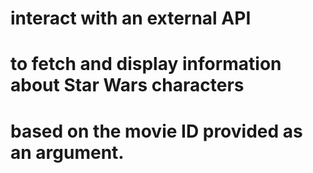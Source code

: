 # interact with an external API
# to fetch and display information about Star Wars characters 
# based on the movie ID provided as an argument.
